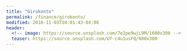 ```yaml
---
title: "Girokonto"
permalink: /finance/girokonto/
modified: 2016-11-03T10:01:43-04:00
header:
  <!-- image: https://source.unsplash.com/7e2pe9wjL9M/1600x300 -->
  teaser: https://source.unsplash.com/Uf-c4u1usFQ/600x300
---
```


<script language="JavaScript" type="text/javascript" src="//banners.webmasterplan.com/view.asp?site=7561&ref=540737&type=html&hnb=4&lcid=55913&pid=7561&mr=20&dt=3&css=1&w=728&h=1095&rh=50&js=1"></script>
